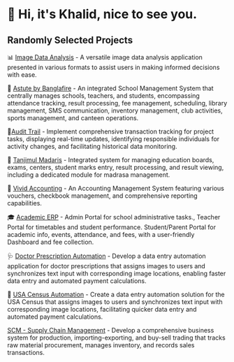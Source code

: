 # 👋 Hi, it's Khalid, nice to see you. 

## Randomly Selected Projects

📊 [Image Data Analysis](https://www.olympus-ims.com/en/) - A versatile image data analysis application presented in various formats to assist users in making informed decisions with ease.

🏫 [Astute by Banglafire](https://www.linkedin.com/company/banglafire-solution-limited/mycompany/) - An integrated School Management System that centrally manages schools, teachers, and students, encompassing attendance tracking, result processing, fee management, scheduling, library management, SMS communication, inventory management, club activities, sports management, and canteen operations.

📒[Audit Trail](https://akorbi.com/) - Implement comprehensive transaction tracking for project tasks, displaying real-time updates, identifying responsible individuals for activity changes, and facilitating historical data monitoring.  

🏢 [Tanjimul Madaris](http://www.tanjimulmadaris.com/) - Integrated system for managing education boards, exams, centers, student marks entry, result processing, and result viewing, including a dedicated module for madrasa management.

🧮 [Vivid Accounting](http://vividinternational.net/) - An Accounting Management System featuring various vouchers, checkbook management, and comprehensive reporting capabilities. 

🎓 [Academic ERP](http://vividinternational.net/) - Admin Portal for school administrative tasks., Teacher Portal for timetables and student performance. Student/Parent Portal for academic info, events, attendance, and fees, with a user-friendly Dashboard and fee collection.

🩺 [Doctor Prescription Automation](https://www.iimdirect.com/) - Develop a data entry automation application for doctor prescriptions that assigns images to users and synchronizes text input with corresponding image locations, enabling faster data entry and automated payment calculations.

🔣 [USA Census Automation](https://www.iimdirect.com/) - Create a data entry automation solution for the USA Census that assigns images to users and synchronizes text input with corresponding image locations, facilitating quicker data entry and automated payment calculations.

[SCM - Supply Chain Management](https://jabait.com/) - Develop a comprehensive business system for production, importing-exporting, and buy-sell trading that tracks raw material procurement, manages inventory, and records sales transactions.

<!--
**khalidfo/khalidfo** is a ✨ _special_ ✨ repository because its `README.md` (this file) appears on your GitHub profile.

Here are some ideas to get you started:
📰 Invoice Builder
- 🔭 I’m currently working on ...
- 🌱 I’m currently learning ...
- 👯 I’m looking to collaborate on ...
- 🤔 I’m looking for help with ...
- 💬 Ask me about ...
- 📫 How to reach me: ...
- 😄 Pronouns: ...
- ⚡ Fun fact: ...
-->
